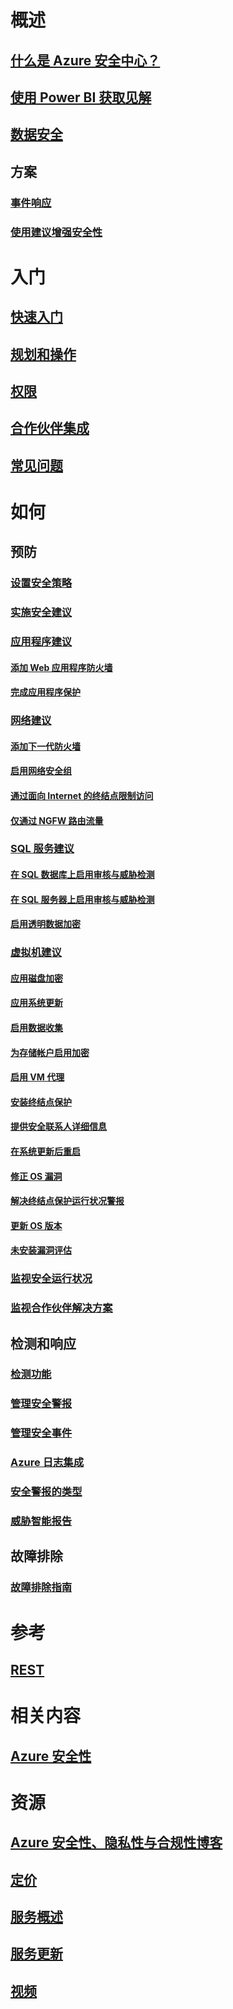 # 概述
## [什么是 Azure 安全中心？](security-center-intro.md)
## [使用 Power BI 获取见解](security-center-powerbi.md)
## [数据安全](security-center-data-security.md)
## 方案
### [事件响应](security-center-incident-response.md)
### [使用建议增强安全性](security-center-using-recommendations.md)

# 入门
## [快速入门](security-center-get-started.md)
## [规划和操作](security-center-planning-and-operations-guide.md)
## [权限](security-center-permissions.md)
## [合作伙伴集成](security-center-partner-integration.md)
## [常见问题](security-center-faq.md)

# 如何

## 预防
### [设置安全策略](security-center-policies.md)
### [实施安全建议](security-center-recommendations.md)

### [应用程序建议](security-center-application-recommendations.md)
#### [添加 Web 应用程序防火墙](security-center-add-web-application-firewall.md)
#### [完成应用程序保护](security-center-add-web-application-firewall.md#finalize-application-protection)

### [网络建议](security-center-network-recommendations.md)
#### [添加下一代防火墙](security-center-add-next-generation-firewall.md)
#### [启用网络安全组](security-center-enable-network-security-groups.md)
#### [通过面向 Internet 的终结点限制访问](security-center-restrict-access-through-internet-facing-endpoints.md)
#### [仅通过 NGFW 路由流量](security-center-add-next-generation-firewall.md#route-traffic-through-ngfw-only)

### [SQL 服务建议](security-center-sql-service-recommendations.md)
#### [在 SQL 数据库上启用审核与威胁检测](security-center-enable-auditing-on-sql-databases.md)
#### [在 SQL 服务器上启用审核与威胁检测](security-center-enable-auditing-on-sql-servers.md)
#### [启用透明数据加密](security-center-enable-transparent-data-encryption.md)

### [虚拟机建议](security-center-virtual-machine-recommendations.md)
#### [应用磁盘加密](security-center-apply-disk-encryption.md)
#### [应用系统更新](security-center-apply-system-updates.md)
#### [启用数据收集](security-center-enable-data-collection.md)
#### [为存储帐户启用加密](security-center-enable-encryption-for-storage-account.md)
#### [启用 VM 代理](security-center-enable-vm-agent.md)
#### [安装终结点保护](security-center-install-endpoint-protection.md)
#### [提供安全联系人详细信息](security-center-provide-security-contact-details.md)
#### [在系统更新后重启](security-center-apply-system-updates.md#reboot-after-system-updates)
#### [修正 OS 漏洞](security-center-remediate-os-vulnerabilities.md)
#### [解决终结点保护运行状况警报](security-center-resolve-endpoint-protection-health-alerts.md)
#### [更新 OS 版本](security-center-update-os-version.md)
#### [未安装漏洞评估](security-center-vulnerability-assessment-recommendations.md)

### [监视安全运行状况](security-center-monitoring.md)
### [监视合作伙伴解决方案](security-center-partner-solutions.md)

## 检测和响应
### [检测功能](security-center-detection-capabilities.md)
### [管理安全警报](security-center-managing-and-responding-alerts.md)
### [管理安全事件](security-center-incident.md)
### [Azure 日志集成](security-center-integrating-alerts-with-log-integration.md)
### [安全警报的类型](security-center-alerts-type.md)
### [威胁智能报告](security-center-threat-report.md)

## 故障排除
### [故障排除指南](security-center-troubleshooting-guide.md)

# 参考
## [REST](https://msdn.microsoft.com/en-US/library/mt704034(Azure.100).aspx)

# 相关内容
## [Azure 安全性](/azure/security/)

# 资源
## [Azure 安全性、隐私性与合规性博客](http://blogs.msdn.com/b/azuresecurity/)
## [定价](security-center-pricing.md)
## [服务概述](https://azure.microsoft.com/services/security-center/)
## [服务更新](https://azure.microsoft.com/updates/?product=security-center)
## [视频](https://azure.microsoft.com/documentation/videos/index/?services=security-center)
